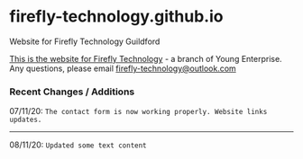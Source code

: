 # firefly-technology.github.io
Website for Firefly Technology Guildford

[This is the website for Firefly Technology](http://firefly-technology.github.io) - a branch of Young Enterprise.
Any questions, please email [firefly-technology@outlook.com](mailto:fireflytechnology@outlook.com)

### Recent Changes / Additions

07/11/20: `The contact form is now working properly. Website links updates.`

---

08/11/20: `Updated some text content`
